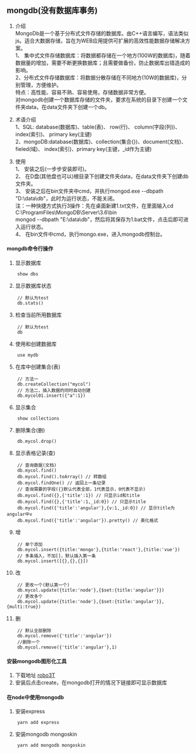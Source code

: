 ## mongdb(没有数据库事务)
1. 介绍  
MongoDb是一个基于分布式文件存储的数据库。由C++语言编写，语法类似js。适合大数据存储，旨在为WEB应用提供可扩展的高效性能数据存储解决方案。    
1、 集中式文件存储数据库：将数据都存储在一个地方(100W的数据库)，随着数据量的增加，需要不断更换数据库；且需要做备份，防止数据库出错造成的影响。  
2、分布式文件存储数据库：将数据分散存储在不同地方(10W的数据库)，分别管理，方便维护。  
特点：高性能、容易不熟、容易使用，存储数据非常方便。  
对mongodb创建一个数据库存储的文件夹，要求在系统的目录下创建一个文件夹data，在data文件夹下创建一个db。
2. 术语介绍  
  1、SQL:    database(数据库)、table(表)、         row(行)、      column(字段(列))、index(索引)、 primary key(主键)  
  2、mongoDB:database(数据库)、collection(集合{})、document(文档)、fieled(域)、      index(索引)、primary key(主键，_id作为主键)  

3. 使用  
  1、 安装之后(一步步安装即可)。  
  2、 在D盘(其他盘也可以)根目录下创建文件夹data，在data文件夹下创建db文件夹。    
  3、 安装之后在bin文件夹中cmd，并执行mongod.exe --dbpath "D:\data\db"，此时为运行状态，不能关闭。    
  注：一种快捷方式执行3操作：先在桌面新建1.txt文件，在里面输入cd C:\ProgramFiles\MongoDB\Server\3.6\bin    
  mongod --dbpath "E:\data\db"，然后将其保存为1.bat文件，点击后即可进入运行状态。  
  4、 在bin文件中cmd，执行mongo.exe，进入mongodb控制台。

#### mongdb命令行操作
1. 显示数据库
``` shell
    show dbs
```
2. 显示数据库状态
``` shell
    // 默认为test
    db.stats()
```
3. 检查当前所用数据库
``` shell
    // 默认为test
    db
```
4. 使用和创建数据库
``` shell
    use mydb
```
5. 在库中创建集合(表)
``` shell
    // 方法一
    db.createCollection("mycol")
    // 方法二，插入数据的同时自动创建
    db.mycol01.insert({"a":1})
```
6. 显示集合
``` shell
    show collections
```
7. 删除集合(删)
``` shell 
    db.mycol.drop()
```
8. 显示表格记录(查)
``` shell 
    // 查询数据(文档)
    db.mycol.find()
    db.mycol.find().toArray() // 转数组
    db.mycol.findOne() // 返回上一条记录
    // 查询需要的字段({}默认代表全部，1代表显示，0代表不显示)
    db.mycol.find({},{'title':1}) // 只显示id和title 
    db.mycol.find({},{'title':1,_id:0}) // 只显示title
    db.mycol.find({'title':'angular'},{v:1,_id:0}) // 显示title为angular中v
    db.mycol.find({'title':'angular'}).pretty() // 美化格式
```
9. 增
``` shell
    // 单个添加
    db.mycol.insert({title:'mongo'},{title:'react'},{title:'vue'})
    // 多条插入，不加[]，默认插入第一条
    db.mycol.insert([{},{},{}])
```
10. 改
``` shell
    // 更改一个(默认第一个)
    db.mycol.update({title:'node'},{$set:{title:'angular'}})
    // 更改多个
    db.mycol.update({title:'node'},{$set:{title:'angular'}},{multi:true})
```
11. 删
``` shell
    // 默认全部删除
    db.mycol.remove({'title':'angular'})
    //删除一个
    db.mycol.remove({'title':'angular'},1)
```

#### 安装mongodb图形化工具
1. 下载地址 [robo3T](https://robomongo.org/download)
2. 安装后点击create，在mongodb打开的情况下链接即可显示数据库

#### 在node中使用mongodb
1. 安装express
``` shell
    yarn add express
```
2. 安装mongodb mongoskin
``` shell
    yarn add mongodb mongoskin
```

























